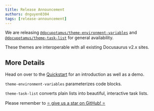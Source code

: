 ```yaml
---
title: Release Announcement
authors: dnguyen0304
tags: [release-announcement]
---
```


We are releasing [`@docupotamus/theme-environment-variables`](https://www.doc8.io/docs/themes/theme-environment-variables)
and [`@docupotamus/theme-task-list`](https://www.doc8.io/docs/themes/theme-task-list)
for general availability.

These themes are interoperable with all existing Docusaurus v2.x sites.

<!-- truncate -->

## More Details

Head on over to the [Quickstart](https://www.doc8.io/docs/quickstart) for an
introduction as well as a demo.

`theme-environment-variables` parameterizes code blocks.

`theme-task-list` converts plain lists into beautiful, interactive task lists.

Please remember to [⭐ give us a star on GitHub! ⭐](https://github.com/docupotamus/docupotamus)
